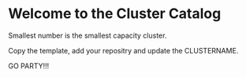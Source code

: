 # Welcome to the Cluster Catalog

Smallest number is the smallest capacity cluster.

Copy the template, add your repositry and update the CLUSTERNAME.

GO PARTY!!!